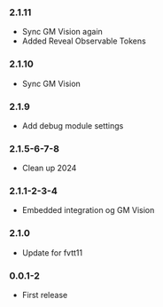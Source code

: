 ### 2.1.11

- Sync GM Vision again
- Added Reveal Observable Tokens

### 2.1.10

- Sync GM Vision

### 2.1.9

- Add debug module settings

### 2.1.5-6-7-8

- Clean up 2024

### 2.1.1-2-3-4

- Embedded integration og GM Vision

### 2.1.0

- Update for fvtt11

### 0.0.1-2

- First release

